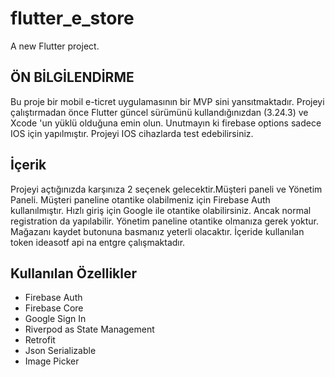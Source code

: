 # flutter_e_store

A new Flutter project.

## ÖN BİLGİLENDİRME

Bu proje bir mobil e-ticret uygulamasının bir MVP sini yansıtmaktadır.
Projeyi çalıştırmadan önce Flutter güncel sürümünü kullandığınızdan (3.24.3) ve Xcode 'un yüklü olduğuna emin olun.
Unutmayın ki firebase options sadece IOS için yapılmıştır. Projeyi IOS cihazlarda test edebilirsiniz.

## İçerik

Projeyi açtığınızda karşınıza 2 seçenek gelecektir.Müşteri paneli ve Yönetim Paneli.
Müşteri paneline otantike olabilmeniz için Firebase Auth kullanılmıştır. Hızlı giriş için Google ile otantike olabilirsiniz.
Ancak normal registration da yapılabilir.
Yönetim paneline otantike olmanıza gerek yoktur. Mağazanı kaydet butonuna basmanız yeterli olacaktır. İçeride kullanılan token ideasotf api na entgre çalışmaktadır.

## Kullanılan Özellikler

- Firebase Auth
- Firebase Core
- Google Sign In
- Riverpod as State Management
- Retrofit
- Json Serializable
- Image Picker

